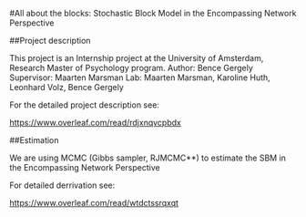 #All about the blocks: Stochastic Block Model in the Encompassing Network Perspective

##Project description

This project is an Internship project at the University of Amsterdam, Research Master of Psychology program.
Author: Bence Gergely
Supervisor: Maarten Marsman
Lab: Maarten Marsman, Karoline Huth, Leonhard Volz, Bence Gergely

For the detailed project description see:

https://www.overleaf.com/read/rdjxnqvcpbdx

##Estimation

We are using MCMC (Gibbs sampler, RJMCMC**) to estimate the SBM in the Encompassing Network Perspective

For detailed derrivation see:

https://www.overleaf.com/read/wtdctssrqxqt
